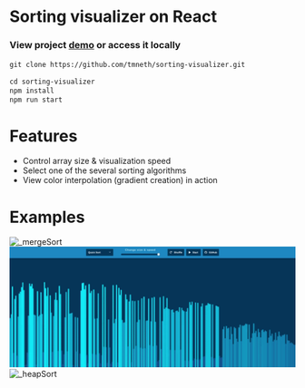 # Sorting visualizer on React

### View project <a href="https://tmneth.github.io/sorting-visualizer/">demo</a> or access it locally

```console
git clone https://github.com/tmneth/sorting-visualizer.git
```

```console
cd sorting-visualizer
npm install
npm run start
```

# Features

<ul>
  <li>Control array size & visualization speed</li>
  <li>Select one of the several sorting algorithms</li>
  <li>View color interpolation (gradient creation) in action</li>
</ul>

# Examples

![_mergeSort](./public/assets/_mergeSort.gif)
![_quickSort](./public/assets/_quickSort.gif)
![_heapSort](./public/assets/_heapSort.gif)
